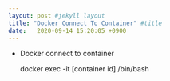 ```yaml
---
layout: post #jekyll layout
title: "Docker Connect To Container" #title 
date:   2020-09-14 15:20:05 +0900                 
---
```


-   Docker connect to container

    docker exec -it [container id] /bin/bash

